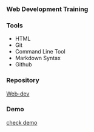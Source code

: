 ### Web Development Training

### Tools
- HTML
- Git
- Command Line Tool
- Markdown Syntax
- Github

### Repository 
[Web-dev](https://github.com/marusoft/web-dev-learning)

### Demo
[check demo](https://marusoft.github.io/web-dev-learning/)